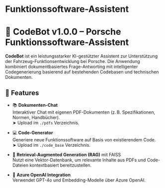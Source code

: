 # Funktionssoftware-Assistent

# 🤖 CodeBot v1.0.0 – Porsche Funktionssoftware-Assistent

**CodeBot** ist ein leistungsstarker KI-gestützter Assistent zur Unterstützung der Fahrzeug-Funktionsentwicklung bei Porsche. Die Anwendung kombiniert dokumentbasiertes Frage-Antworting mit intelligenter Codegenerierung basierend auf bestehenden Codebasen und technischen Dokumenten.

## 🚀 Features

- 📚 **Dokumenten-Chat**  
  Interaktiver Chat mit eigenen PDF-Dokumenten (z. B. Spezifikationen, Normen, Handbücher).  
  ➤ Upload im `./pdfs` Verzeichnis.

- 💻 **Code-Generator**  
  Generiere neue Funktionssoftware auf Basis von existierendem Code.  
  ➤ Upload im `./code_base` Verzeichnis.

- 🧠 **Retrieval-Augmented Generation (RAG)** mit FAISS  
  Nutzt eine Vektor-Datenbank, um relevante Inhalte aus PDFs und Code-Dateien kontextbasiert bereitzustellen.

- 🔐 **Azure OpenAI Integration**  
  Verwendet GPT-4o und Embedding-Modelle über Azure OpenAI.

